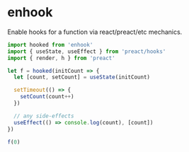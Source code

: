 # enhook

Enable hooks for a function via react/preact/etc mechanics.

```js
import hooked from 'enhook'
import { useState, useEffect } from 'preact/hooks'
import { render, h } from 'preact'

let f = hooked(initCount => {
  let [count, setCount] = useState(initCount)

  setTimeout(() => {
    setCount(count++)
  })

  // any side-effects
  useEffect(() => console.log(count), [count])
})

f(0)
```
